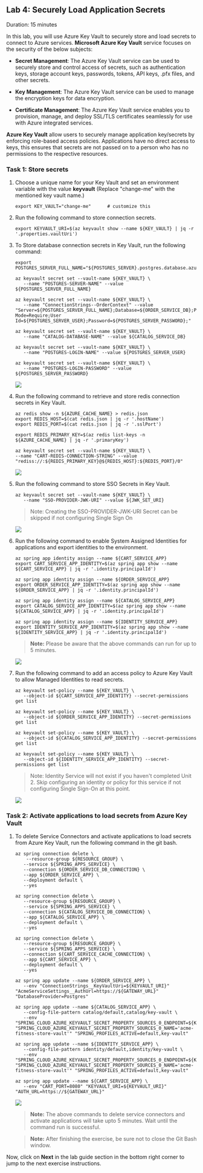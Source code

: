 ## Lab 4: Securely Load Application Secrets

Duration: 15 minutes

In this lab, you will use Azure Key Vault to securely store and load secrets to connect to Azure services. **Microsoft Azure Key Vault** service focuses on the security of the below subjects:

 - **Secret Management**: The Azure Key Vault service can be used to securely store and control access of secrets, such as authentication keys, storage account keys, passwords, tokens, API keys, .pfx files, and other secrets.
 
 - **Key Management**: The Azure Key Vault service can be used to manage the encryption keys for data encryption.

 - **Certificate Management**: The Azure Key Vault service enables you to provision, manage, and deploy SSL/TLS certificates seamlessly for use with Azure integrated services.

**Azure Key Vault** allow users to securely manage application key/secrets by enforcing role-based access policies. Applications have no direct access to keys, this ensures that secrets are not passed on to a person who has no permissions to the respective resources.

### Task 1: Store secrets

1. Choose a unique name for your Key Vault and set an environment variable with the value **keyvault<inject key="DeploymentID" enableCopy="false" />** (Replace "change-me" with the mentioned key vault name.)
    
     ```shell
     export KEY_VAULT="change-me"      # customize this
     ```
1. Run the following command to store connection secrets.

    ```shell
    export KEYVAULT_URI=$(az keyvault show --name ${KEY_VAULT} | jq -r '.properties.vaultUri')
    ```
   
1.  To Store database connection secrets in Key Vault, run the following command:

      ```shell
      export POSTGRES_SERVER_FULL_NAME="${POSTGRES_SERVER}.postgres.database.azure.com"

      az keyvault secret set --vault-name ${KEY_VAULT} \
         --name "POSTGRES-SERVER-NAME" --value ${POSTGRES_SERVER_FULL_NAME}

      az keyvault secret set --vault-name ${KEY_VAULT} \
         --name "ConnectionStrings--OrderContext" --value "Server=${POSTGRES_SERVER_FULL_NAME};Database=${ORDER_SERVICE_DB};Port=5432;Ssl Mode=Require;User          Id=${POSTGRES_SERVER_USER};Password=${POSTGRES_SERVER_PASSWORD};"
    
      az keyvault secret set --vault-name ${KEY_VAULT} \
         --name "CATALOG-DATABASE-NAME" --value ${CATALOG_SERVICE_DB}
    
      az keyvault secret set --vault-name ${KEY_VAULT} \
         --name "POSTGRES-LOGIN-NAME" --value ${POSTGRES_SERVER_USER}
    
      az keyvault secret set --vault-name ${KEY_VAULT} \
         --name "POSTGRES-LOGIN-PASSWORD" --value ${POSTGRES_SERVER_PASSWORD}
      ```
      
      ![](Images/mjv2-22-new.png)

1. Run the following command to retrieve and store redis connection secrets in Key Vault.

      ```shell
      az redis show -n ${AZURE_CACHE_NAME} > redis.json
      export REDIS_HOST=$(cat redis.json | jq -r '.hostName')
      export REDIS_PORT=$(cat redis.json | jq -r '.sslPort')

      export REDIS_PRIMARY_KEY=$(az redis list-keys -n ${AZURE_CACHE_NAME} | jq -r '.primaryKey')

      az keyvault secret set --vault-name ${KEY_VAULT} \
      --name "CART-REDIS-CONNECTION-STRING" --value "rediss://:${REDIS_PRIMARY_KEY}@${REDIS_HOST}:${REDIS_PORT}/0"
      ```

      ![](Images/mjv2-23.png)

1. Run the following command to store SSO Secrets in Key Vault.

      ```shell
      az keyvault secret set --vault-name ${KEY_VAULT} \
         --name "SSO-PROVIDER-JWK-URI" --value ${JWK_SET_URI}
      ```

      > Note: Creating the SSO-PROVIDER-JWK-URI Secret can be skipped if not configuring Single Sign On

      ![](Images/mjv2-24-new.png)

1. Run the following command to enable System Assigned Identities for applications and export identities to the environment.

      ```shell
      az spring app identity assign --name ${CART_SERVICE_APP}
      export CART_SERVICE_APP_IDENTITY=$(az spring app show --name ${CART_SERVICE_APP} | jq -r '.identity.principalId')

      az spring app identity assign --name ${ORDER_SERVICE_APP}
      export ORDER_SERVICE_APP_IDENTITY=$(az spring app show --name ${ORDER_SERVICE_APP} | jq -r '.identity.principalId')

      az spring app identity assign --name ${CATALOG_SERVICE_APP}
      export CATALOG_SERVICE_APP_IDENTITY=$(az spring app show --name ${CATALOG_SERVICE_APP} | jq -r '.identity.principalId')

      az spring app identity assign --name ${IDENTITY_SERVICE_APP}
      export IDENTITY_SERVICE_APP_IDENTITY=$(az spring app show --name ${IDENTITY_SERVICE_APP} | jq -r '.identity.principalId')
      ```

     > **Note:** Please be aware that the above commands can run for up to 5 minutes. 

      ![](Images/mjv2-25-new.png)

1.  Run the following command to add an access policy to Azure Key Vault to allow Managed Identities to read secrets.

      ```shell
      az keyvault set-policy --name ${KEY_VAULT} \
         --object-id ${CART_SERVICE_APP_IDENTITY} --secret-permissions get list
    
      az keyvault set-policy --name ${KEY_VAULT} \
         --object-id ${ORDER_SERVICE_APP_IDENTITY} --secret-permissions get list

      az keyvault set-policy --name ${KEY_VAULT} \
         --object-id ${CATALOG_SERVICE_APP_IDENTITY} --secret-permissions get list

      az keyvault set-policy --name ${KEY_VAULT} \
         --object-id ${IDENTITY_SERVICE_APP_IDENTITY} --secret-permissions get list
      ```

      > Note: Identity Service will not exist if you haven't completed Unit 2. Skip configuring an identity or policy for this service if not configuring Single Sign-On at this point.  

      ![](Images/mjv2-26-new.png) 

### Task 2: Activate applications to load secrets from Azure Key Vault


1. To delete Service Connectors and activate applications to load secrets from Azure Key Vault, run the following command in the git bash.

      ```shell
      az spring connection delete \
          --resource-group ${RESOURCE_GROUP} \
         --service ${SPRING_APPS_SERVICE} \
         --connection ${ORDER_SERVICE_DB_CONNECTION} \
         --app ${ORDER_SERVICE_APP} \
         --deployment default \
         --yes 

      az spring connection delete \
         --resource-group ${RESOURCE_GROUP} \
         --service ${SPRING_APPS_SERVICE} \
         --connection ${CATALOG_SERVICE_DB_CONNECTION} \
         --app ${CATALOG_SERVICE_APP} \
         --deployment default \
         --yes 

      az spring connection delete \
         --resource-group ${RESOURCE_GROUP} \
         --service ${SPRING_APPS_SERVICE} \
         --connection ${CART_SERVICE_CACHE_CONNECTION} \
         --app ${CART_SERVICE_APP} \
         --deployment default \
         --yes 
    
      az spring app update --name ${ORDER_SERVICE_APP} \
         --env "ConnectionStrings__KeyVaultUri=${KEYVAULT_URI}" "AcmeServiceSettings__AuthUrl=https://${GATEWAY_URL}" "DatabaseProvider=Postgres"

      az spring app update --name ${CATALOG_SERVICE_APP} \
         --config-file-pattern catalog/default,catalog/key-vault \
         --env "SPRING_CLOUD_AZURE_KEYVAULT_SECRET_PROPERTY_SOURCES_0_ENDPOINT=${KEYVAULT_URI}"             "SPRING_CLOUD_AZURE_KEYVAULT_SECRET_PROPERTY_SOURCES_0_NAME='acme-fitness-store-vault'" "SPRING_PROFILES_ACTIVE=default,key-vault"
    
      az spring app update --name ${IDENTITY_SERVICE_APP} \
         --config-file-pattern identity/default,identity/key-vault \
         --env "SPRING_CLOUD_AZURE_KEYVAULT_SECRET_PROPERTY_SOURCES_0_ENDPOINT=${KEYVAULT_URI}"       "SPRING_CLOUD_AZURE_KEYVAULT_SECRET_PROPERTY_SOURCES_0_NAME='acme-fitness-store-vault'" "SPRING_PROFILES_ACTIVE=default,key-vault"
    
      az spring app update --name ${CART_SERVICE_APP} \
         --env "CART_PORT=8080" "KEYVAULT_URI=${KEYVAULT_URI}" "AUTH_URL=https://${GATEWAY_URL}"
      ```

      ![](Images/mjv2-27-new.png)
    
    
    > **Note:** The above commands to delete service connectors and activate applications will take upto 5 minutes. Wait until the command run is successful.
    
    > **Note:** After finishing the exercise, be sure not to close the Git Bash window.
    
  Now, click on **Next** in the lab guide section in the bottom right corner to jump to the next exercise instructions.
